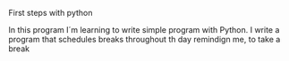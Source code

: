 First steps with python

In this program I´m learning to write simple program with Python.
I write a program that schedules breaks throughout th day remindign me, to take a break
